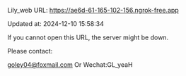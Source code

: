 Lily_web URL: https://ae6d-61-165-102-156.ngrok-free.app

Updated at: 2024-12-10 15:58:34

If you cannot open this URL, the server might be down.

Please contact: 

goley04@foxmail.com Or Wechat:GL_yeaH